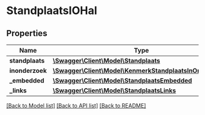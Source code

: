 # StandplaatsIOHal

## Properties
Name | Type | Description | Notes
------------ | ------------- | ------------- | -------------
**standplaats** | [**\Swagger\Client\Model\Standplaats**](Standplaats.md) |  | 
**inonderzoek** | [**\Swagger\Client\Model\KenmerkStandplaatsInOnderzoek[]**](KenmerkStandplaatsInOnderzoek.md) |  | [optional] 
**_embedded** | [**\Swagger\Client\Model\StandplaatsEmbedded**](StandplaatsEmbedded.md) |  | [optional] 
**_links** | [**\Swagger\Client\Model\StandplaatsLinks**](StandplaatsLinks.md) |  | [optional] 

[[Back to Model list]](../../README.md#documentation-for-models) [[Back to API list]](../../README.md#documentation-for-api-endpoints) [[Back to README]](../../README.md)

